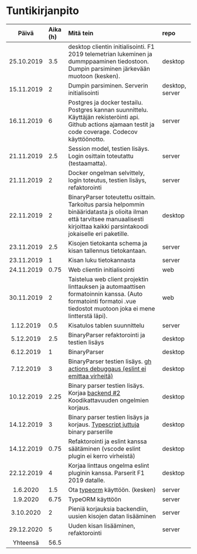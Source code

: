 # Tuntikirjanpito

| Päivä | Aika (h) | Mitä tein  | repo
| :----:|:-----| :-----| :-----|
| 25.10.2019 | 3.5    | desktop clientin initialisointi. F1 2019 telemetrian lukeminen ja dummppaaminen tiedostoon. Dumpin parsiminen järkevään muotoon (kesken). | desktop |
| 15.11.2019 | 2    | Dumpin parsiminen. Serverin initialisointi | desktop, server |
| 16.11.2019 | 6    | Postgres ja docker testailu. Postgres kannan suunnittelu. Käyttäjän rekisteröinti api. Github actions ajamaan testit ja code coverage. Codecov käyttöönotto.  | server |
| 21.11.2019 | 2.5    | Session model, testien lisäys. Login osittain toteutattu (testaamatta).  | server |
| 21.11.2019 | 2    | Docker ongelman selvittely, login toteutus, testien lisäys, refaktorointi  | server |
| 22.11.2019 | 2    | BinaryParser toteutettu osittain. Tarkoitus parsia helpommin binääridatasta js olioita ilman että tarvitsee manuaalisesti kirjoittaa kaikki parsintakoodi jokaiselle eri paketille.  | desktop |
| 23.11.2019 | 2.5    | Kisojen tietokanta schema ja kisan tallennus tietokantaan.  | server |
| 23.11.2019 | 1    | Kisan luku tietokannasta  | server |
| 24.11.2019 | 0.75    | Web clientin initialisointi  | web |
| 30.11.2019 | 2    | Taistelua web client projektin linttauksen ja automaattisen formatoinnin kanssa. (Auto formatointi formatoi .vue tiedostot muotoon joka ei mene lintterstä läpi).   | web |
| 1.12.2019 | 0.5    | Kisatulos tablen suunnittelu   | server |
| 5.12.2019 | 2.5   | BinaryParser refaktorointi ja testien lisäys   | desktop |
| 6.12.2019 | 1   | BinaryParser | desktop |
| 7.12.2019 | 3   | BinaryParser testien lisäys. [gh actions debuggaus (eslint ei emittaa virheitä)](https://github.com/FINDarkside/tobenamed-desktop-client/issues/2) | desktop |
| 10.12.2019 | 2.25   | Binary parser testien lisäys. Korjaa [backend #2](https://github.com/FINDarkside/tobenamed-desktop-client/issues/2) Koodikattavuuden ongelmien korjaus.| desktop |
| 14.12.2019 | 3   | Binary parser testien lisäys ja korjaus. [Typescript juttuja](https://github.com/FINDarkside/tobenamed-desktop-client/issues/4) binary parserille| desktop |
| 14.12.2019 | 0.75   | Refaktorointi ja eslint kanssa säätäminen (vscode eslint plugin ei kerro virheistä)| desktop |
| 22.12.2019 | 4   | Korjaa linttaus ongelma eslint pluginin kanssa. Parserit F1 2019 datalle. | desktop |
| 1.6.2020 | 1.5   | Ota [typeorm](https://github.com/typeorm/typeorm) käyttöön. (kesken) | server |
| 1.9.2020 | 6.75    | TypeORM käyttöön | server |
| 3.10.2020 | 2    | Pieniä korjauksia backendiin, uusien kisojen datan lisääminen  | server |
| 29.12.2020 | 5    | Uuden kisan lisääminen, refaktorointi  | server |
| Yhteensä   | 56.5   | | 
